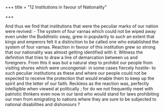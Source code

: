 +++
title = "12 Institutions in favour of Nationality"

+++

And thus we find that institutions that were the peculiar marks of our nation were revived: - The system of four varnas which could not be wiped away even under the Buddhistic sway, grew in popularity to such an extent that kings and emperors felt it a distinction to be called one who established the system of four varnas. Reaction in favour of this institution grew so strong that our nationality was almost getting identified with it. Witness the definition that tries to draw a line of demarcation between us and foreigners. From this it was but a natural step to prohibit our people from visiting shores which were uncongenial- in some cases fiercely hostile- to such peculiar institutions as these and where our people could not be expected to receive the protection that would enable them to keep up the spirit and the letter of our faith. Reckless as the reaction was, perfectly intelligible when viewed at politically ; for do we not frequently meet with patriotic thinkers even now in our land who would stand for laws prohibiting our men from emigrating to nations where they are sure to be subjected to national disabilities and dishonours ? 
